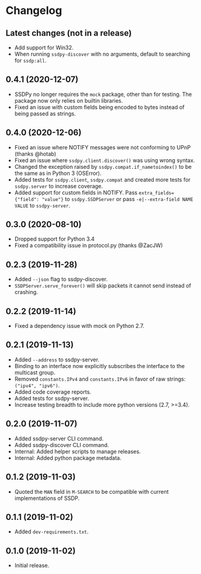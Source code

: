 # Changelog

## Latest changes (not in a release)

- Add support for Win32.
- When running `ssdpy-discover` with no arguments, default to searching for `ssdp:all`.

## 0.4.1 (2020-12-07)

- SSDPy no longer requires the `mock` package, other than for testing. The package now only relies on builtin libraries.
- Fixed an issue with custom fields being encoded to bytes instead of being passed as strings.

## 0.4.0 (2020-12-06)

- Fixed an issue where NOTIFY messages were not conforming to UPnP (thanks @hotab)
- Fixed an issue where `ssdpy.client.discover()` was using wrong syntax.
- Changed the exception raised by `ssdpy.compat.if_nametoindex()` to be the same as in Python 3 (OSError).
- Added tests for `ssdpy.client`, `ssdpy.compat` and created more tests for `ssdpy.server` to increase coverage.
- Added support for custom fields in NOTIFY. Pass `extra_fields={"field": "value"}` to `ssdpy.SSDPServer` or pass `-e|--extra-field NAME VALUE` to `ssdpy-server`.

## 0.3.0 (2020-08-10)

- Dropped support for Python 3.4
- Fixed a compatibility issue in protocol.py (thanks @ZacJW)

## 0.2.3 (2019-11-28)

- Added `--json` flag to ssdpy-discover.
- `SSDPServer.serve_forever()` will skip packets it cannot send instead of crashing.

## 0.2.2 (2019-11-14)

- Fixed a dependency issue with mock on Python 2.7.

## 0.2.1 (2019-11-13)

- Added `--address` to ssdpy-server.
- Binding to an interface now explicitly subscribes the interface to the multicast group.
- Removed `constants.IPv4` and `constants.IPv6` in favor of raw strings: `("ipv4", "ipv6")`.
- Added code coverage reports.
- Added tests for ssdpy-server.
- Increase testing breadth to include more python versions (2.7, >=3.4).

## 0.2.0 (2019-11-07)

- Added ssdpy-server CLI command.
- Added ssdpy-discover CLI command.
- Internal: Added helper scripts to manage releases.
- Internal: Added python package metadata.

## 0.1.2 (2019-11-03)

- Quoted the `MAN` field in `M-SEARCH` to be compatible with current implementations of SSDP.

## 0.1.1 (2019-11-02)

- Added `dev-requirements.txt`.

## 0.1.0 (2019-11-02)

- Initial release.
